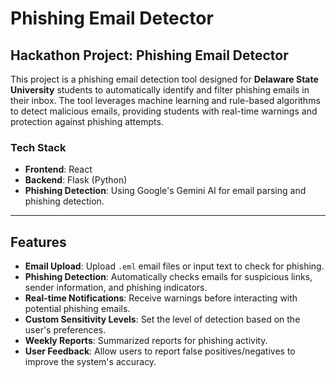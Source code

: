 # Phishing Email Detector

## Hackathon Project: Phishing Email Detector

This project is a phishing email detection tool designed for **Delaware State University** students to automatically identify and filter phishing emails in their inbox. The tool leverages machine learning and rule-based algorithms to detect malicious emails, providing students with real-time warnings and protection against phishing attempts.

### **Tech Stack**
- **Frontend**: React
- **Backend**: Flask (Python)
- **Phishing Detection**: Using Google's Gemini AI for email parsing and phishing detection.

---

## Features
- **Email Upload**: Upload `.eml` email files or input text to check for phishing.
- **Phishing Detection**: Automatically checks emails for suspicious links, sender information, and phishing indicators.
- **Real-time Notifications**: Receive warnings before interacting with potential phishing emails.
- **Custom Sensitivity Levels**: Set the level of detection based on the user's preferences.
- **Weekly Reports**: Summarized reports for phishing activity.
- **User Feedback**: Allow users to report false positives/negatives to improve the system's accuracy.


